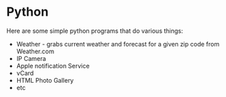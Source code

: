 # Python

Here are some simple python programs that do various things:

* Weather - grabs current weather and forecast for a given zip code from Weather.com
* IP Camera
* Apple notification Service
* vCard
* HTML Photo Gallery
* etc
